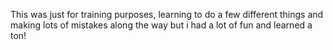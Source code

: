 This was just for training purposes, learning to do a few different things and making lots of mistakes along the way but i had a lot of fun and learned a ton!
